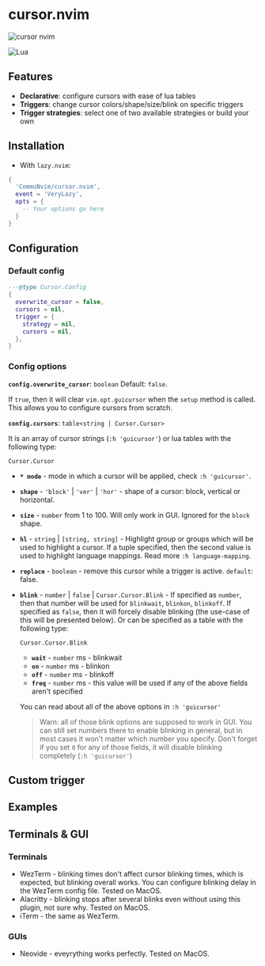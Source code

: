 # cursor.nvim

![cursor nvim](https://github.com/CommuNvim/cursor.nvim/assets/80093436/a163e0f1-07fd-4816-a11a-33a09d0cef33)

![Lua](https://img.shields.io/badge/Made%20with%20Lua-blueviolet.svg?style=for-the-badge&logo=lua)

## Features

- **Declarative**: configure cursors with ease of lua tables
- **Triggers**: change cursor colors/shape/size/blink on specific triggers
- **Trigger strategies**: select one of two available strategies or build your own

## Installation

- With `lazy.nvim`: 
```lua
{
  'CommuNvim/cursor.nvim',
  event = 'VeryLazy',
  opts = {
    -- Your options go here
  }
}
```

## Configuration

### Default config

```lua
---@type Cursor.Config
{
  overwrite_cursor = false,
  cursors = nil,
  trigger = {
    strategy = nil,
    cursors = nil,
  },
}
```

### Config options

**`config.overwrite_cursor`**: `boolean`
Default: `false`.

If `true`, then it will clear `vim.opt.guicursor` when the `setup` method is called. This allows you to configure
cursors from scratch.

**`config.cursors`**: `table<string | Cursor.Cursor>`

It is an array of cursor strings (`:h 'guicursor'`) or lua tables with the following type:

`Cursor.Cursor`

- **`* mode`** - mode in which a cursor will be applied, check `:h 'guicursor'`.
- **`shape`** - `'block'` | `'ver'` | `'hor'` - shape of a cursor: block, vertical or horizontal.
- **`size`** - `number` from 1 to 100. Will only work in GUI. Ignored for the `block` shape.
- **`hl`** - `string` | `[string, string]` - Highlight group or groups which will be used to highlight a cursor. If a tuple specified, then the second
value is used to highlight language mappings. Read more `:h language-mapping`.
- **`replace`** - `boolean` - remove this cursor while a trigger is active. `default`: false.
- **`blink`** - `number` | `false` | `Cursor.Cursor.Blink` - If specified as `number`, then that number will be used for `blinkwait`, `blinkon`, `blinkoff`.
If specified as `false`, then it will forcely disable blinking (the use-case of this will be presented below). Or can be specified as a table with the following type:

  `Cursor.Cursor.Blink`
    - **`wait`** - `number` ms - blinkwait
    - **`on`** - `number` ms - blinkon
    - **`off`** - `number` ms - blinkoff
    - **`freq`** - `number` ms - this value will be used if any of the above fields aren't specified

  You can read about all of the above options in `:h 'guicursor'`
  
  > Warn: all of those blink options are supposed to work in GUI. You can still set numbers there to enable blinking in general,
  > but in most cases it won't matter which number you specify. Don't forget if you set `0` for any of those fields, it will
  > disable blinking completely (`:h 'guicursor'`)

## Custom trigger

## Examples

## Terminals & GUI

### Terminals

- WezTerm - blinking times don't affect cursor blinking times, which is expected, but blinking overall works. You can configure blinking delay in the WezTerm config file. Tested on MacOS.
- Alacritty - blinking stops after several blinks even without using this plugin, not sure why. Tested on MacOS.
- iTerm - the same as WezTerm.

### GUIs

- Neovide - eveyrything works perfectly. Tested on MacOS.
